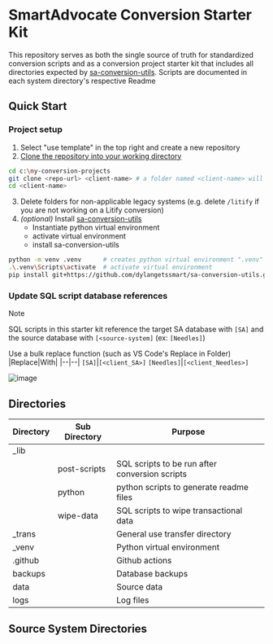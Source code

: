 ﻿# SmartAdvocate Conversion Starter Kit
This repository serves as both the single source of truth for standardized conversion scripts and as a conversion project starter kit that includes all directories expected by [sa-conversion-utils](https://github.com/dylangetssmart/sa-conversion-utils).
Scripts are documented in each system directory's respective Readme

## Quick Start
### Project setup
1. Select "use template" in the top right and create a new repository
2. [Clone the repository into your working directory](https://docs.github.com/en/repositories/creating-and-managing-repositories/cloning-a-repository)
```bash
cd c:\my-conversion-projects
git clone <repo-url> <client-name> # a folder named <client-name> will be created 
cd <client-name>
```
3. Delete folders for non-applicable legacy systems (e.g. delete `/litify` if you are not working on a Litify conversion)
4. _(optional)_ Install [sa-conversion-utils](https://github.com/dylangetssmart/sa-conversion-utils)
    - Instantiate python virtual environment
    - activate virtual environment
    - install sa-conversion-utils
```bash
python -m venv .venv      # creates python virtual environment ".venv"
.\.venv\Scripts\activate  # activate virtual environment
pip install git+https://github.com/dylangetssmart/sa-conversion-utils.git
```
### Update SQL script database references
> [!NOTE]
> SQL scripts in this starter kit reference the target SA database with `[SA]` and the source database with `[<source-system]` (ex: `[Needles]`)

Use a bulk replace function (such as VS Code's Replace in Folder)
|Replace|With|
|--|--|
`[SA]`|`[<client_SA>]`
`[Needles]`|`[<client_Needles>]`

![image](https://github.com/user-attachments/assets/3517e142-123d-431a-bf54-ef5d7c5b9fea)

## Directories
| Directory | Sub Directory | Purpose |
| -- | -- | -- |
_lib | |
||post-scripts|SQL scripts to be run after conversion scripts|
||python|python scripts to generate readme files|
||wipe-data|SQL scripts to wipe transactional data|
_trans | | General use transfer directory
_venv | | Python virtual environment
.github | | Github actions
backups | | Database backups
data | | Source data
logs | | Log files

## Source System Directories
